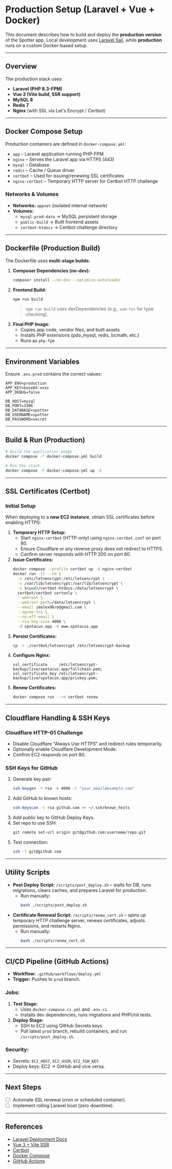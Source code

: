 # Production Setup (Laravel + Vue + Docker)

This document describes how to build and deploy the **production version** of the Spotter app. Local development uses [Laravel Sail](https://laravel.com/docs/sail), while **production** runs on a custom Docker-based setup.

---

## Overview

The production stack uses:

- **Laravel (PHP 8.3-FPM)**
- **Vue 3 (Vite build, SSR support)**
- **MySQL 8**
- **Redis 7**
- **Nginx** (with SSL via Let's Encrypt / Certbot)

---

## Docker Compose Setup

Production containers are defined in `docker-compose.yml`:

- `app` – Laravel application running PHP-FPM
- `nginx` – Serves the Laravel app via HTTPS (443)
- `mysql` – Database
- `redis` – Cache / Queue driver
- `certbot` – Used for issuing/renewing SSL certificates
- `nginx-certbot` – Temporary HTTP server for Certbot HTTP challenge

### Networks & Volumes

- **Networks:** `appnet` (isolated internal network)
- **Volumes:**
    - `mysql-prod-data` → MySQL persistent storage
    - `public-build` → Built frontend assets
    - `certbot-htdocs` → Certbot challenge directory

---

## Dockerfile (Production Build)

The Dockerfile uses **multi-stage builds**:

1. **Composer Dependencies (no-dev):**
    ```bash
    composer install --no-dev --optimize-autoloader
    ```
2. **Frontend Build:**
    ```bash
    npm run build
    ```
    > `npm run build` uses devDependencies (e.g., `vue-tsc` for type checking).
3. **Final PHP Image:**
    - Copies app code, vendor files, and built assets
    - Installs PHP extensions (pdo_mysql, redis, bcmath, etc.)
    - Runs as `php-fpm`

---

## Environment Variables

Ensure `.env.prod` contains the correct values:

```dotenv
APP_ENV=production
APP_KEY=base64:xxxx
APP_DEBUG=false

DB_HOST=mysql
DB_PORT=3306
DB_DATABASE=spotter
DB_USERNAME=spotter
DB_PASSWORD=secret
```

---

## Build & Run (Production)

```bash
# Build the application image
docker compose -f docker-compose.yml build

# Run the stack
docker compose -f docker-compose.yml up -d
```

---

## SSL Certificates (Certbot)

### Initial Setup

When deploying to a **new EC2 instance**, obtain SSL certificates before enabling HTTPS:

1. **Temporary HTTP Setup:**
    - Start `nginx-certbot` (HTTP-only) using `nginx.certbot.conf` on port 80.
    - Ensure Cloudflare or any reverse proxy does not redirect to HTTPS.
    - Confirm server responds with HTTP 200 on port 80.
2. **Issue Certificates:**
    ```bash
    docker compose --profile certbot up -d nginx-certbot
    docker run -it --rm \
      -v /etc/letsencrypt:/etc/letsencrypt \
      -v /var/lib/letsencrypt:/var/lib/letsencrypt \
      -v $(pwd)/certbot-htdocs:/data/letsencrypt \
      certbot/certbot certonly \
      --webroot \
      --webroot-path=/data/letsencrypt \
      --email imalex96ro@gmail.com \
      --agree-tos \
      --no-eff-email \
      --rsa-key-size 4096 \
      -d spotacus.app -d www.spotacus.app
    ```
3. **Persist Certificates:**
    ```bash
    cp -r ./certbot/letsencrypt /etc/letsencrypt-backup
    ```
4. **Configure Nginx:**
    ```nginx
    ssl_certificate     /etc/letsencrypt-backup/live/spotacus.app/fullchain.pem;
    ssl_certificate_key /etc/letsencrypt-backup/live/spotacus.app/privkey.pem;
    ```
5. **Renew Certificates:**
    ```bash
    docker compose run --rm certbot renew
    ```

---

## Cloudflare Handling & SSH Keys

### Cloudflare HTTP-01 Challenge

- Disable Cloudflare "Always Use HTTPS" and redirect rules temporarily.
- Optionally enable Cloudflare Development Mode.
- Confirm EC2 responds on port 80.

### SSH Keys for GitHub

1. Generate key pair:
    ```bash
    ssh-keygen -t rsa -b 4096 -C "your_email@example.com"
    ```
2. Add GitHub to known hosts:
    ```bash
    ssh-keyscan -t rsa github.com >> ~/.ssh/known_hosts
    ```
3. Add public key to GitHub Deploy Keys.
4. Set repo to use SSH:
    ```bash
    git remote set-url origin git@github.com:username/repo.git
    ```
5. Test connection:
    ```bash
    ssh -T git@github.com
    ```

---

## Utility Scripts

- **Post Deploy Script:** `/scripts/post_deploy.sh` – waits for DB, runs migrations, clears caches, and prepares Laravel for production.
    - Run manually:
        ```bash
        bash ./scripts/post_deploy.sh
        ```
- **Certificate Renewal Script:** `/scripts/renew_cert.sh` – spins up temporary HTTP challenge server, renews certificates, adjusts permissions, and restarts Nginx.
    - Run manually:
        ```bash
        bash ./scripts/renew_cert.sh
        ```

---

## CI/CD Pipeline (GitHub Actions)

- **Workflow:** `.github/workflows/deploy.yml`
- **Trigger:** Pushes to `prod` branch.

### Jobs:

1. **Test Stage:**
    - Uses `docker-compose.ci.yml` and `.env.ci`.
    - Installs dev dependencies, runs migrations and PHPUnit tests.
2. **Deploy Stage:**
    - SSH to EC2 using GitHub Secrets keys.
    - Pull latest `prod` branch, rebuild containers, and run `/scripts/post_deploy.sh`.

### Security:

- Secrets: `EC2_HOST`, `EC2_USER`, `EC2_SSH_KEY`.
- Deploy keys: EC2 → GitHub and vice versa.

---

## Next Steps

- [ ] Automate SSL renewal (cron or scheduled container).
- [ ] Implement rolling Laravel boot (zero downtime).

---

## References

- [Laravel Deployment Docs](https://laravel.com/docs/deployment)
- [Vue 3 + Vite SSR](https://vitejs.dev/guide/ssr.html)
- [Certbot](https://certbot.eff.org/)
- [Docker Compose](https://docs.docker.com/compose/)
- [GitHub Actions](https://docs.github.com/en/actions)
